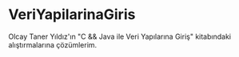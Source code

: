 # VeriYapilarinaGiris

Olcay Taner Yıldız'ın "C && Java ile Veri Yapılarına Giriş" kitabındaki alıştırmalarına çözümlerim.
